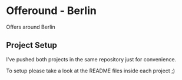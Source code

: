 Offeround - Berlin
=========

Offers around Berlin

## Project Setup

I've pushed both projects in the same repository just for convenience.

To setup please take a look at the README files inside each project ;)
